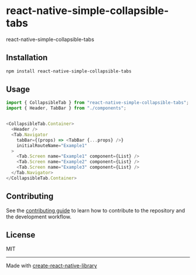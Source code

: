 # react-native-simple-collapsible-tabs

react-native-simple-collapsible-tabs

## Installation

```sh
npm install react-native-simple-collapsible-tabs
```

## Usage

```js
import { CollapsibleTab } from "react-native-simple-collapsible-tabs";
import { Header, TabBar } from "./components";


<CollapsibleTab.Container>
  <Header />
  <Tab.Navigator
    tabBar={(props) => <TabBar {...props} />}
    initialRouteName="Example1"
  >
    <Tab.Screen name="Example1" component={List} />
    <Tab.Screen name="Example2" component={List} />
    <Tab.Screen name="Example3" component={List} />
  </Tab.Navigator>
</CollapsibleTab.Container>
```

## Contributing

See the [contributing guide](CONTRIBUTING.md) to learn how to contribute to the repository and the development workflow.

## License

MIT

---

Made with [create-react-native-library](https://github.com/callstack/react-native-builder-bob)
